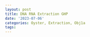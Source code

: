 ```yaml
---
layout: post
title: DNA RNA Extraction GHP
date: '2023-07-06'
categories: Oyster, Extraction, Obj1a
tags: 
---
```

